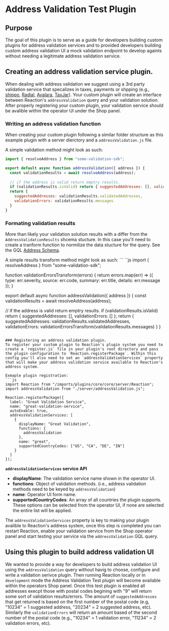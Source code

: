 # Address Validation Test Plugin

## Purpose

The goal of this plugin is to serve as a guide for developers building custom plugins for address validation services and to provided developers building custom address validation UI a mock validation endpoint to develop againts without needing a legitimate address validation service.

## Creating an address validation service plugin.
When dealing with address validation we suggest using a 3rd party validation service that specalizes in taxes, payments or shpping (e.g., [shippo](https://goshippo.com/), [Radial](https://www.radial.com/), [Avalara](https://www.avalara.com/us/en/index.html), [TaxJar](https://www.taxjar.com/)). Your custom plugin will create an interface between Reaction's `addressValidation` query and your validation solution. After properly registering your custom plugin, your validation service should be avalible within the operator UI under the Shop panel.

### Writing an address validation function
When creating your custom plugin following a similar folder structure as this example plugin with a server dierctory and a `addressValidation.js` file.

A simple validation method might look as such:
```js
import { resolveAddress } from "some-validation-sdk";

export default async function addressValidation({ address }) {
  const validationResults = await resolveAddress(address);
  
  // if the address is valid return emptry results.
  if (validationResults.isValid) return { suggestedAddresses: [], validationErrors: [] };
  return {
    suggestedAddresses: validationResults.validatedAddresses,
    validationErrors: validationResults.messages
  }
}
```

### Formating validation results
More than likely your validation solution results with a differ from the `AddressValidationResults` shcema stucture. In this case you'll need to create a tranform function to normilize the data stucture for the query. See the GQL [Address Schema](https://github.com/reactioncommerce/reaction/blob/feat-aldeed-address-validation-graphql/imports/plugins/core/address/server/no-meteor/schemas/schema.graphql).

A simple results transform method might look as such:
``` ``js
import { resolveAddress } from "some-validation-sdk";

function validationErrorsTransform(errors) {
  return errors.map(err) => ({
    type: err.severity,
    source: err.code,
    summary: err.title,
    details: err.message
  });
}

export default async function addressValidation({ address }) {
  const validationResults = await resolveAddress(address);
  
  // if the address is valid return emptry results.
  if (validationResults.isValid) return { suggestedAddresses: [], validationErrors: [] };
  return {
    suggestedAddresses: validationResults.validatedAddresses,
    validationErrors: validationErrorsTransform(validationResults.messages)
  }
}
```

### Registering an address validation plugin.
To register your custom plugin to Reaction's plugin system you need to create a `register.js` file in your plugin's root directory and pass the plugin configuration to `Reaction.registerPackage`. Within this config you'll also need to set an `addressValidationServices` property that will make your address validation service available to Reaction's address system.

Exmaple plugin registration:
```js
import Reaction from "/imports/plugins/core/core/server/Reaction";
import addressValidation from "./server/addressValidation.js";

Reaction.registerPackage({
  label: "Great Validation Service",
  name: "great-validation-service",
  autoEnable: true,
  addressValidationServices: [
    {
      displayName: "Great Validation",
      functions: {
        addressValidation
      },
      name: "great",
      supportedCountryCodes: ["US", "CA", "DE", "IN"]
    }
  ]
});

```

**`addressValidationServices` service API**
  * **displayName**: The validation service name shown in the operator UI.
  * **functions**: Object of validation methods. (i.e., address validation methods need to be keyed by `addressValidation`)
  * **name**: Operator UI form name.
  * **supportedCountryCodes**: An array of all countries the plugin supports. These options can be selected from the operator UI, if none are selected the entire list will be applied.
  
  
The `addressValidationServices` property is key to making your plugin avalible to Reaction's address system, once this step is completed you can restart Reaction, enable your validation service from the Shop operator panel and start testing your service via the `addressValidation` GQL query.

## Using this plugin to build address validation UI
We wanted to provide a way for developers to build address validation UI using the `addressValidation` query without havig to choose, configure and write a validation serivce plugin. Then running Reaction locally or in `development` mode the Address Validation Test plugin will become available within the operators Shop panel. Once this test plugin is enabled all addresses execpt those with postal codes begining with "9" will return some sort of validation results/errors. The amount of `suggestedAddresses` that get returned is based on the first number of the postal code (e.g, "10234" = 1 suggested address, "20234" = 2 suggested address, etc). Similarly the `validationErrors` will return an amount based of the second number of the postal code (e.g., "10234" = 1 validation error, "11234" = 2 validation errors, etc).
